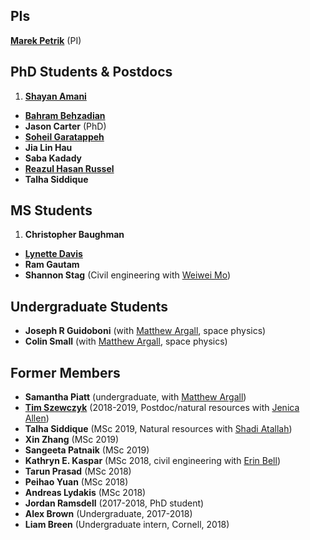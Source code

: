 ## PIs

[**Marek Petrik**](http://cs.unh.edu/~mpetrik) (PI)

## PhD Students & Postdocs

1. [**Shayan Amani**](https://shayanamani.com/) 
* [**Bahram Behzadian**](https://buiksat.github.io/:q)
* **Jason Carter** (PhD)
* [**Soheil Garatappeh**](http://www.cs.unh.edu/~sg1147/)
* **Jia Lin Hau**
* **Saba Kadady**
* [**Reazul Hasan Russel**](http://cs.unh.edu/~rr1042/reazul.html) 
* **Talha Siddique** 

## MS Students

1. **Christopher Baughman** 
* [**Lynette Davis**](https://ccom.unh.edu/user/ldavis)
* **Ram Gautam**
* **Shannon Stag** (Civil engineering with [Weiwei Mo](https://ceps.unh.edu/person/weiwei-mo))

## Undergraduate Students

* **Joseph R Guidoboni** (with [Matthew Argall](https://mypages.unh.edu/argallmr/bio), space physics)
* **Colin Small** (with [Matthew Argall](https://mypages.unh.edu/argallmr/bio), space physics)

## Former Members

* **Samantha Piatt** (undergraduate, with [Matthew Argall](https://mypages.unh.edu/argallmr/bio))
* [**Tim Szewczyk**](https://scholar.google.com/citations?user=cS4sYDAAAAAJ&hl=en) (2018-2019, Postdoc/natural resources with [Jenica Allen](https://scholar.google.com/citations?user=fSoN2iYAAAAJ&hl=en))
* **Talha Siddique** (MSc 2019, Natural resources with [Shadi Atallah](https://colsa.unh.edu/person/shadi-s-atallah))
* **Xin Zhang** (MSc 2019)
* **Sangeeta Patnaik** (MSc 2019)
* **Kathryn E. Kaspar** (MSc 2018, civil engineering with [Erin Bell](https://ceps.unh.edu/person/erin-bell))
* **Tarun Prasad** (MSc 2018)
* **Peihao Yuan** (MSc 2018)
* **Andreas Lydakis** (MSc 2018)
* **Jordan Ramsdell** (2017-2018, PhD student)
* **Alex Brown** (Undergraduate, 2017-2018)
* **Liam Breen** (Undergraduate intern, Cornell, 2018)

